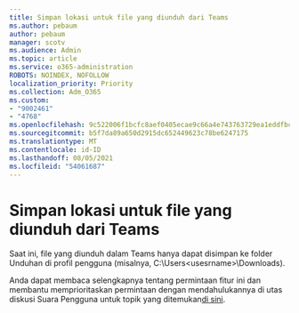```yaml
---
title: Simpan lokasi untuk file yang diunduh dari Teams
ms.author: pebaum
author: pebaum
manager: scotv
ms.audience: Admin
ms.topic: article
ms.service: o365-administration
ROBOTS: NOINDEX, NOFOLLOW
localization_priority: Priority
ms.collection: Adm_O365
ms.custom:
- "9002461"
- "4768"
ms.openlocfilehash: 9c522006f1bcfc8aef0405ecae9c66a4e743763729ea1eddfbca30197e62e812
ms.sourcegitcommit: b5f7da89a650d2915dc652449623c78be6247175
ms.translationtype: MT
ms.contentlocale: id-ID
ms.lasthandoff: 08/05/2021
ms.locfileid: "54061687"
---
```

# <a name="save-location-for-files-downloaded-from-teams"></a>Simpan lokasi untuk file yang diunduh dari Teams

Saat ini, file yang diunduh dalam Teams hanya dapat disimpan ke folder Unduhan di profil pengguna (misalnya, C:\Users\<usesrname>\Downloads).

Anda dapat membaca selengkapnya tentang permintaan fitur ini dan membantu memprioritaskan permintaan dengan mendahulukannya di utas diskusi Suara Pengguna untuk topik yang ditemukan[di sini](https://microsoftteams.uservoice.com/forums/555103-public/suggestions/18693262-have-the-download-function-of-files-allow-you-to-s).
